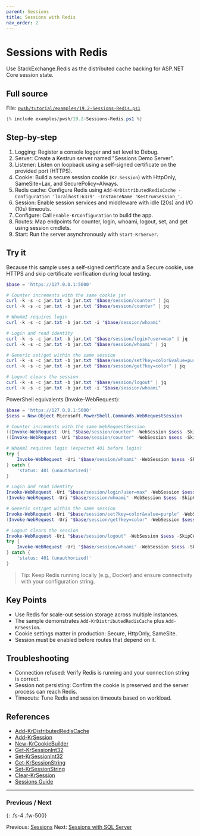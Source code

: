 ```yaml
---
parent: Sessions
title: Sessions with Redis
nav_order: 2
---
```


# Sessions with Redis

Use StackExchange.Redis as the distributed cache backing for ASP.NET Core session state.

## Full source

File: [`pwsh/tutorial/examples/19.2-Sessions-Redis.ps1`][19.2-Sessions-Redis.ps1]

```powershell
{% include examples/pwsh/19.2-Sessions-Redis.ps1 %}
```

## Step-by-step

1. Logging: Register a console logger and set level to Debug.
2. Server: Create a Kestrun server named "Sessions Demo Server".
3. Listener: Listen on loopback using a self-signed certificate on the provided port (HTTPS).
4. Cookie: Build a secure session cookie (`Kr.Session`) with HttpOnly, SameSite=Lax, and SecurePolicy=Always.
5. Redis cache: Configure Redis using `Add-KrDistributedRedisCache -Configuration 'localhost:6379' -InstanceName 'KestrunSession_'`.
6. Session: Enable session services and middleware with idle (20s) and I/O (10s) timeouts.
7. Configure: Call `Enable-KrConfiguration` to build the app.
8. Routes: Map endpoints for counter, login, whoami, logout, set, and get using session cmdlets.
9. Start: Run the server asynchronously with `Start-KrServer`.

## Try it

Because this sample uses a self-signed certificate and a Secure cookie, use HTTPS and skip certificate verification during local testing.

```powershell
$base = 'https://127.0.0.1:5000'

# Counter increments with the same cookie jar
curl -k -s -c jar.txt -b jar.txt "$base/session/counter" | jq
curl -k -s -c jar.txt -b jar.txt "$base/session/counter" | jq

# WhoAmI requires login
curl -k -s -c jar.txt -b jar.txt -i "$base/session/whoami"

# Login and read identity
curl -k -s -c jar.txt -b jar.txt "$base/session/login?user=max" | jq
curl -k -s -c jar.txt -b jar.txt "$base/session/whoami" | jq

# Generic set/get within the same session
curl -k -s -c jar.txt -b jar.txt "$base/session/set?key=color&value=purple" | jq
curl -k -s -c jar.txt -b jar.txt "$base/session/get?key=color" | jq

# Logout clears the session
curl -k -s -c jar.txt -b jar.txt "$base/session/logout" | jq
curl -k -s -c jar.txt -b jar.txt -i "$base/session/whoami"
```

PowerShell equivalents (Invoke-WebRequest):

```powershell
$base = 'https://127.0.0.1:5000'
$sess = New-Object Microsoft.PowerShell.Commands.WebRequestSession

# Counter increments with the same WebRequestSession
((Invoke-WebRequest -Uri "$base/session/counter" -WebSession $sess -SkipCertificateCheck).Content | ConvertFrom-Json).counter
((Invoke-WebRequest -Uri "$base/session/counter" -WebSession $sess -SkipCertificateCheck).Content | ConvertFrom-Json).counter

# WhoAmI requires login (expected 401 before login)
try {
    Invoke-WebRequest -Uri "$base/session/whoami" -WebSession $sess -SkipCertificateCheck -ErrorAction Stop | Out-Null
} catch {
    'status: 401 (unauthorized)'
}

# Login and read identity
Invoke-WebRequest -Uri "$base/session/login?user=max" -WebSession $sess -SkipCertificateCheck | Out-Null
(Invoke-WebRequest -Uri "$base/session/whoami" -WebSession $sess -SkipCertificateCheck).Content | ConvertFrom-Json

# Generic set/get within the same session
Invoke-WebRequest -Uri "$base/session/set?key=color&value=purple" -WebSession $sess -SkipCertificateCheck | Out-Null
(Invoke-WebRequest -Uri "$base/session/get?key=color" -WebSession $sess -SkipCertificateCheck).Content | ConvertFrom-Json

# Logout clears the session
Invoke-WebRequest -Uri "$base/session/logout" -WebSession $sess -SkipCertificateCheck | Out-Null
try {
    Invoke-WebRequest -Uri "$base/session/whoami" -WebSession $sess -SkipCertificateCheck -ErrorAction Stop | Out-Null
} catch {
    'status: 401 (unauthorized)'
}
```

> Tip: Keep Redis running locally (e.g., Docker) and ensure connectivity with your configuration string.

## Key Points

- Use Redis for scale-out session storage across multiple instances.
- The sample demonstrates `Add-KrDistributedRedisCache` plus `Add-KrSession`.
- Cookie settings matter in production: Secure, HttpOnly, SameSite.
- Session must be enabled before routes that depend on it.

## Troubleshooting

- Connection refused: Verify Redis is running and your connection string is correct.
- Session not persisting: Confirm the cookie is preserved and the server process can reach Redis.
- Timeouts: Tune Redis and session timeouts based on workload.

## References

- [Add-KrDistributedRedisCache][Add-KrDistributedRedisCache]
- [Add-KrSession][Add-KrSession]
- [New-KrCookieBuilder][New-KrCookieBuilder]
- [Get-KrSessionInt32][Get-KrSessionInt32]
- [Set-KrSessionInt32][Set-KrSessionInt32]
- [Get-KrSessionString][Get-KrSessionString]
- [Set-KrSessionString][Set-KrSessionString]
- [Clear-KrSession][Clear-KrSession]
- [Sessions Guide][Sessions Guide]

---

### Previous / Next

{: .fs-4 .fw-500}

Previous: [Sessions](./1.Sessions.md)
Next: [Sessions with SQL Server](./3.Sessions-Sql.md)

[19.2-Sessions-Redis.ps1]: /pwsh/tutorial/examples/19.2-Sessions-Redis.ps1
[Add-KrDistributedRedisCache]: /pwsh/cmdlets/Add-KrDistributedRedisCache
[Add-KrSession]: /pwsh/cmdlets/Add-KrSession
[New-KrCookieBuilder]: /pwsh/cmdlets/New-KrCookieBuilder
[Get-KrSessionInt32]: /pwsh/cmdlets/Get-KrSessionInt32
[Set-KrSessionInt32]: /pwsh/cmdlets/Set-KrSessionInt32
[Get-KrSessionString]: /pwsh/cmdlets/Get-KrSessionString
[Set-KrSessionString]: /pwsh/cmdlets/Set-KrSessionString
[Clear-KrSession]: /pwsh/cmdlets/Clear-KrSession
[Sessions Guide]: /guides/sessions
